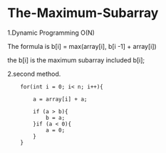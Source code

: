 # The-Maximum-Subarray

1.Dynamic Programming O(N)

The formula is b[i] = max(array[i], b[i -1] + array[i])

the b[i] is the maximum subarray included b[i];

2.second method.

        for(int i = 0; i< n; i++){
            
            a = array[i] + a;
            
            if (a > b){
                b = a;
            }if (a < 0){
                a = 0;
            }
        }
